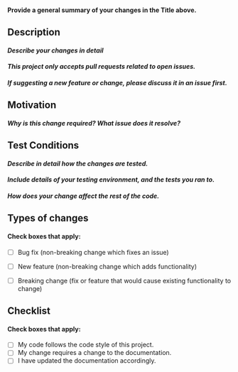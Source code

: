 #### Provide a general summary of your changes in the Title above.

## **Description**
#### _Describe your changes in detail_


#### _This project only accepts pull requests related to open issues._
#### _If suggesting a new feature or change, please discuss it in an issue first._


## **Motivation** 
#### _Why is this change required? What issue does it resolve?_


## **Test** **Conditions**
#### _Describe in detail how the changes are tested._ 
#### _Include details of your testing environment, and the tests you ran to._
#### _How does your change affect the rest of the code._ 


## **Types of changes**
#### Check boxes that apply:
- [ ] Bug fix (non-breaking change which fixes an issue)
- [ ] New feature (non-breaking change which adds functionality)
- [ ] Breaking change (fix or feature that would cause existing functionality to change)


## **Checklist**
#### Check boxes that apply:
- [ ] My code follows the code style of this project.
- [ ] My change requires a change to the documentation.
- [ ] I have updated the documentation accordingly.
